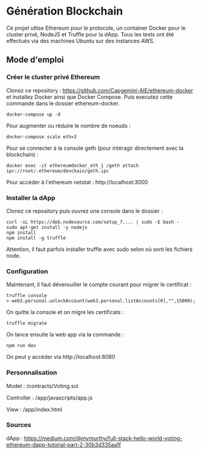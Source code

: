 # Génération Blockchain
Ce projet utlise Ethereum pour le protocole, un container Docker pour le cluster privé, NodeJS et Truffle pour la dApp.
Tous les tests ont été effectués via des machines Ubuntu sur des instances AWS.

## Mode d'emploi
### Créer le cluster privé Ethereum
Clonez ce repository : https://github.com/Capgemini-AIE/ethereum-docker et installez Docker ainsi que Docker Compose. Puis executez cette commande dans le dossier ethereum-docker.
```
docker-compose up -d
```

Pour augmenter ou réduire le nombre de noeuds :
```
docker-compose scale eth=3
```

Pour se connecter à la console geth (pour intéragir directement avec la blockchain) :
```
docker exec -it ethereumdocker_eth_1 /geth attach ipc://root/.ethereum/devchain/geth.ipc
```

Pour accéder à l'ethereum netstat : http://localhost:3000

### Installer la dApp
Clonez ce repository puis ouvrez une console dans le dossier :
```
curl -sL https://deb.nodesource.com/setup_7.... | sudo -E bash -
sudo apt-get install -y nodejs
npm install
npm install -g truffle
```
Attention, il faut parfois installer truffle avec sudo selon où sont les fichiers node.

### Configuration
Maintenant, il faut déverouiller le compte courant pour migrer le certificat :
```
truffle console
> web3.personal.unlockAccount(web3.personal.listAccounts[0],"",15000);
```

On quitte la console et on migre les certificats :
```
truffle migrate
```

On lance ensuite la web app via la commande :
```
npm run dev
```

On peut y accéder via http://localhost:8080

### Personnalisation
Model :
/contracts/Voting.sol

Controller :
/app/javascripts/app.js

View :
/app/index.html

### Sources
dApp : https://medium.com/@mvmurthy/full-stack-hello-world-voting-ethereum-dapp-tutorial-part-2-30b3d335aa1f

